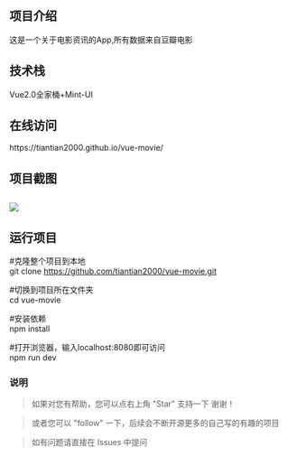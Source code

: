 <h2>项目介绍</h2>

这是一个关于电影资讯的App,所有数据来自豆瓣电影

<h2>技术栈</h2>
Vue2.0全家桶+Mint-UI

<h2>在线访问</h2>
https://tiantian2000.github.io/vue-movie/

<h2>项目截图<h2>
<img src="https://github.com/tiantian2000/vue-movie/blob/gh-pages/%E7%A4%BA%E4%BE%8B.png"/>

<h2> 运行项目</h2>

#克隆整个项目到本地<br>
git clone https://github.com/tiantian2000/vue-movie.git

#切换到项目所在文件夹<br>
cd vue-movie

#安装依赖<br>
npm install

#打开浏览器，输入localhost:8080即可访问<br>
npm run dev


### 说明
>  如果对您有帮助，您可以点右上角 "Star" 支持一下 谢谢！

>  或者您可以 "follow" 一下，后续会不断开源更多的自己写的有趣的项目

> 如有问题请直接在 Issues 中提问



